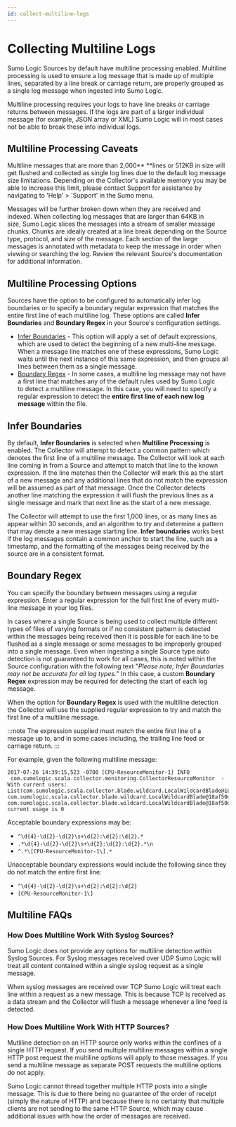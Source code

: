 ```yaml
---
id: collect-multiline-logs
---
```


# Collecting Multiline Logs

Sumo Logic Sources by default have multiline processing enabled. Multiline processing is used to ensure a log message that is made up of multiple lines, separated by a line break or carriage return, are properly grouped as a single log message when ingested into Sumo Logic.

Multiline processing requires your logs to have line breaks or carriage returns between messages. If the logs are part of a larger individual message (for example, JSON array or XML) Sumo Logic will in most cases not be able to break these into individual logs.

## Multiline Processing Caveats

Multiline messages that are more than 2,000** **lines or 512KB in size will get flushed and collected as single log lines due to the default log message size limitations. Depending on the Collector's available memory you may be able to increase this limit, please contact Support for assistance by navigating to 'Help' \> 'Support' in the Sumo
menu.

Messages will be further broken down when they are received and indexed. When collecting log messages that are larger than 64KB in size, Sumo Logic slices the messages into a stream of smaller message chunks. Chunks are ideally created at a line break depending on the Source type, protocol, and size of the message. Each section of the large messages is annotated with metadata to keep the message in order when viewing or searching the log. Review the relevant Source's documentation for additional information.

## Multiline Processing Options

Sources have the option to be configured to automatically infer log boundaries or to specify a boundary regular expression that matches the entire first line of each multiline log. These options are called **Infer Boundaries** and **Boundary Regex** in your Source's configuration settings.

* [Infer Boundaries](#infer-boundaries) - This option will apply a set of default expressions, which are used to detect the beginning of a new multi-line message. When a message line matches one of these expressions, Sumo Logic waits until the next instance of this same expression, and then groups all lines between them as a single message. 
* [Boundary Regex](#boundary-regex) - In some cases, a multiline log message may not have a first line that matches any of the default rules used by Sumo Logic to detect a multiline message. In this case, you will need to specify a regular expression to detect the **entire first line of each new log message** within the file. 

## Infer Boundaries

By default, **Infer Boundaries** is selected when **Multiline Processing** is enabled. The Collector will attempt to detect a common pattern which denotes the first line of a multiline message. The Collector will look at each line coming in from a Source and attempt to match that line to the known expression. If the line matches then the Collector will mark this as the start of a new message and any additional lines that do not match the expression will be assumed as part of that message. Once the Collector detects another line matching the expression it will flush the previous lines as a single message and mark that next line as the start of a new message.

The Collector will attempt to use the first 1,000 lines, or as many lines as appear within 30 seconds, and an algorithm to try and determine a pattern that may denote a new message starting line. **Infer boundaries** works best if the log messages contain a common anchor to start the line, such as a timestamp, and the formatting of the messages being received by the source are in a consistent format.

## Boundary Regex

You can specify the boundary between messages using a regular expression. Enter a regular expression for the full first line of every multi-line message in your log files.

In cases where a single Source is being used to collect multiple different types of files of varying formats or if no consistent pattern is detected within the messages being received then it is possible for each line to be flushed as a single message or some messages to be improperly grouped into a single message. Even when ingesting a single Source type auto detection is not guaranteed to work for all cases, this is noted within the Source configuration with the following text "*Please note, Infer Boundaries may not be accurate for all log types.*" In this case, a custom **Boundary Regex** expression may be required for detecting the start of each log message.

When the option for **Boundary Regex** is used with the multiline detection the Collector will use the supplied regular expression to try and match the first line of a multiline message.

:::note
The expression supplied must match the entire first line of a message up to, and in some cases including, the trailing line feed or carriage return.
:::

For example, given the following multiline message:

```
2017-07-26 14:39:15,523 -0700 [CPU-ResourceMonitor-1] INFO  com.sumologic.scala.collector.monitoring.CollectorResourceMonitor  - With current users: List(com.sumologic.scala.collector.blade.wildcard.LocalWildcardBlade@18af50d9, com.sumologic.scala.collector.blade.wildcard.LocalWildcardBlade@18af50d4, com.sumologic.scala.collector.blade.wildcard.LocalWildcardBlade@18af50da),  current usage is 0
```

Acceptable boundary expressions may be:

* `^\d{4}-\d{2}-\d{2}\s+\d{2}:\d{2}:\d{2}.*`
* `.*\d{4}-\d{2}-\d{2}\s+\d{2}:\d{2}:\d{2}.*\n`
* `^.*\[CPU-ResourceMonitor-1\].*`

Unacceptable boundary expressions would include the following since they
do not match the entire first line:

* `^\d{4}-\d{2}-\d{2}\s+\d{2}:\d{2}:\d{2}`
* `[CPU-ResourceMonitor-1\]`

## Multiline FAQs

### How Does Multiline Work With Syslog Sources?

Sumo Logic does not provide any options for multiline detection within Syslog Sources. For Syslog messages received over UDP Sumo Logic will treat all content contained within a single syslog request as a single message.  
  
When syslog messages are received over TCP Sumo Logic will treat each line within a request as a new message. This is because TCP is received as a data stream and the Collector will flush a message whenever a line feed is detected.

### How Does Multiline Work With HTTP Sources?

Mutliline detection on an HTTP source only works within the confines of a single HTTP request. If you send multiple multiline messages within a single HTTP post request the multiline options will apply to those messages. If you send a multiline message as separate POST requests the multiline options do not apply.

Sumo Logic cannot thread together multiple HTTP posts into a single message. This is due to there being no guarantee of the order of receipt (simply the nature of HTTP) and because there is no certainty that multiple clients are not sending to the same HTTP Source, which may cause additional issues with how the order of messages are received.
